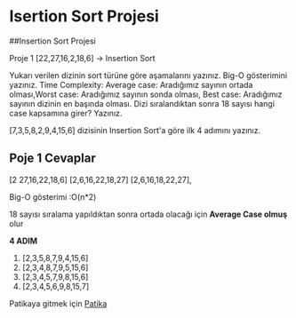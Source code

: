 # Isertion Sort Projesi


##Insertion Sort Projesi

Proje 1
[22,27,16,2,18,6] -> Insertion Sort

Yukarı verilen dizinin sort türüne göre aşamalarını yazınız.
Big-O gösterimini yazınız.
Time Complexity: Average case: Aradığımız sayının ortada olması,Worst case: Aradığımız sayının sonda olması, Best case: Aradığımız sayının dizinin en başında olması.
Dizi sıralandıktan sonra 18 sayısı hangi case kapsamına girer? Yazınız.


[7,3,5,8,2,9,4,15,6] dizisinin Insertion Sort'a göre ilk 4 adımını yazınız.


## Poje 1 Cevaplar
[2 27,16,22,18,6]
[2,6,16,22,18,27]
[2,6,16,18,22,27],


Big-O gösterimi :O(n*2)

18 sayısı sıralama yapıldıktan sonra ortada olacağı için **Average Case olmuş** olur 


**4 ADIM**
 1. [2,3,5,8,7,9,4,15,6]
 2. [2,3,4,8,7,9,5,15,6]
 3. [2,3,4,5,7,9,8,15,6]
 4. [2,3,4,5,6,9,8,15,7]
 
 Patikaya gitmek için [Patika](https://www.patika.dev/tr)

